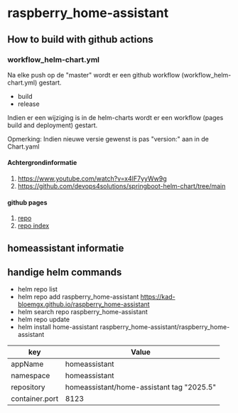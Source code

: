 #  raspberry_home-assistant 

## How to build with github actions

### workflow_helm-chart.yml

Na elke push op de "master" wordt er een github workflow (workflow_helm-chart.yml) gestart.
- build
- release

Indien er een wijziging is in de helm-charts wordt er een workflow (pages build and deployment) gestart.


Opmerking: Indien nieuwe versie gewenst is pas "version:" aan in de Chart.yaml


#### Achtergrondinformatie
1. https://www.youtube.com/watch?v=x4IF7yyWw9g
2. https://github.com/devops4solutions/springboot-helm-chart/tree/main

#### github pages


1. [repo](https://kad-bloemgx.github.io/raspberry_home-assistant/)
2. [repo index](https://kad-bloemgx.github.io/raspberry_home-assistant/index.yaml)

    
## homeassistant informatie

## handige helm commands


- helm repo list
- helm repo add raspberry_home-assistant https://kad-bloemgx.github.io/raspberry_home-assistant
- helm search repo raspberry_home-assistant
- helm repo update
- helm install home-assistant raspberry_home-assistant/raspberry_home-assistant


| key            | Value                                     |
|----------------|-------------------------------------------|
| appName        | homeassistant                             |
| namespace      | homeassistant                             |
| repository     | homeassistant/home-assistant tag "2025.5" |
| container.port | 8123                                      |